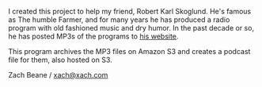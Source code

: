 I created this project to help my friend, Robert Karl Skoglund. He's
famous as The humble Farmer, and for many years he has produced a
radio program with old fashioned music and dry humor. In the past
decade or so, he has posted MP3s of the programs to
[his website](http://www.thehumblefarmer.com/MainePrivateRadio.html).

This program archives the MP3 files on Amazon S3 and creates a podcast
file for them, also hosted on S3.

Zach Beane / xach@xach.com


